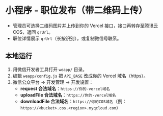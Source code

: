 # 小程序 - 职位发布（带二维码上传）

- 管理员可选择二维码图片并上传到你的 Vercel 接口，接口再转存至腾讯云 COS，返回 `qrUrl`。
- 职位详情展示 `qrUrl`（长按识别），或复制微信号联系。

## 本地运行
1. 用微信开发者工具打开 `weapp/` 目录。
2. 编辑 `weapp/config.js` 把 `API_BASE` 改成你的 Vercel 域名（https）。
3. 微信公众平台 → 开发管理 → 开发设置：
   - **request 合法域名**：`https://你的-vercel域名`
   - **uploadFile 合法域名**：`https://你的-vercel域名`
   - **downloadFile 合法域名**：`https://你的COS域名`（例：`https://<bucket>.cos.<region>.myqcloud.com`）
